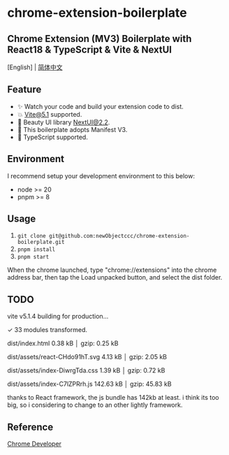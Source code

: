 # chrome-extension-boilerplate

## Chrome Extension (MV3) Boilerplate with React18 & TypeScript & Vite & NextUI

[English] | [简体中文](https://github.com/newObjectccc/chrome-extension-boilerplate/blob/main/README-zh-Hans.md)

## Feature

- ✨ Watch your code and build your extension code to dist.
- 💥 Vite@5.1 supported.
- 💫 Beauty UI library NextUI@2.2.
- 🧨 This boilerplate adopts Manifest V3.
- 💖 TypeScript supported.

## Environment

I recommend setup your development environment to this below:
- node >= 20
- pnpm >= 8

## Usage

1. ```git clone git@github.com:newObjectccc/chrome-extension-boilerplate.git```
2. ```pnpm install```
3. ```pnpm start```

When the chrome launched, type "chrome://extensions" into the chrome address bar, then tap the Load unpacked button, and select the dist folder.

## TODO

vite v5.1.4 building for production...

✓ 33 modules transformed.

dist/index.html                   0.38 kB │ gzip:  0.25 kB

dist/assets/react-CHdo91hT.svg    4.13 kB │ gzip:  2.05 kB

dist/assets/index-DiwrgTda.css    1.39 kB │ gzip:  0.72 kB

dist/assets/index-C7lZPRrh.js   142.63 kB │ gzip: 45.83 kB

thanks to React framework, the js bundle has 142kb at least. i think its too big, so i considering to change to an other lightly framework.

## Reference

[Chrome Developer](https://developer.chrome.com/)
